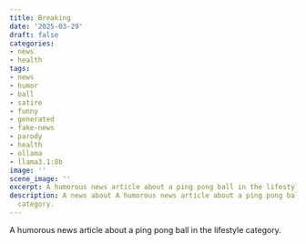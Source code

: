 ```yaml
---
title: Breaking
date: '2025-03-29'
draft: false
categories:
- news
- health
tags:
- news
- humor
- ball
- satire
- funny
- generated
- fake-news
- parody
- health
- ollama
- llama3.1:8b
image: ''
scene_image: ''
excerpt: A humorous news article about a ping pong ball in the lifestyle category
description: A news about A humorous news article about a ping pong ball in the lifestyle
  category.
---
```


A humorous news article about a ping pong ball in the lifestyle category.